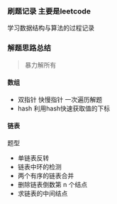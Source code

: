 ### 刷题记录 主要是leetcode
学习数据结构与算法的过程记录

### 解题思路总结
> 暴力解所有
#### 数组
- 双指针 快慢指针 一次遍历解题
- hash 利用hash快速获取值的下标
#### 链表
题型
- 单链表反转
- 链表中环的检测
- 两个有序的链表合并
- 删除链表倒数第 n 个结点
- 求链表的中间结点

